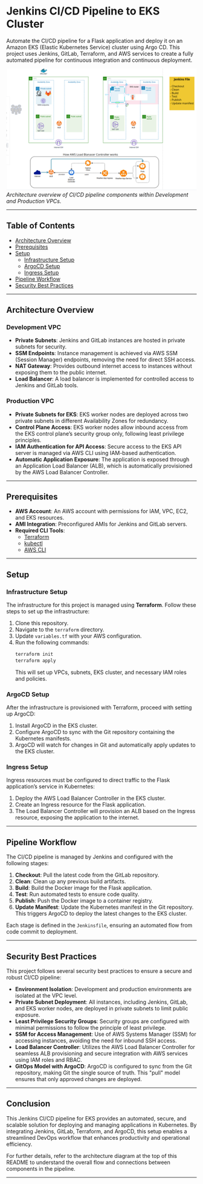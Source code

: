 
# Jenkins CI/CD Pipeline to EKS Cluster

Automate the CI/CD pipeline for a Flask application and deploy it on an Amazon EKS (Elastic Kubernetes Service) cluster using Argo CD. This project uses Jenkins, GitLab, Terraform, and AWS services to create a fully automated pipeline for continuous integration and continuous deployment.

![Architecture Diagram](./project.png)  
*Architecture overview of CI/CD pipeline components within Development and Production VPCs.*

---

## Table of Contents

- [Architecture Overview](#architecture-overview)
- [Prerequisites](#prerequisites)
- [Setup](#setup)
  - [Infrastructure Setup](#infrastructure-setup)
  - [ArgoCD Setup](#argocd-setup)
  - [Ingress Setup](#ingress-setup)
- [Pipeline Workflow](#pipeline-workflow)
- [Security Best Practices](#security-best-practices)

---

## Architecture Overview

### Development VPC
- **Private Subnets**: Jenkins and GitLab instances are hosted in private subnets for security.
- **SSM Endpoints**: Instance management is achieved via AWS SSM (Session Manager) endpoints, removing the need for direct SSH access.
- **NAT Gateway**: Provides outbound internet access to instances without exposing them to the public internet.
- **Load Balancer**: A load balancer is implemented for controlled access to Jenkins and GitLab tools.

### Production VPC
- **Private Subnets for EKS**: EKS worker nodes are deployed across two private subnets in different Availability Zones for redundancy.
- **Control Plane Access**: EKS worker nodes allow inbound access from the EKS control plane’s security group only, following least privilege principles.
- **IAM Authentication for API Access**: Secure access to the EKS API server is managed via AWS CLI using IAM-based authentication.
- **Automatic Application Exposure**: The application is exposed through an Application Load Balancer (ALB), which is automatically provisioned by the AWS Load Balancer Controller.

---

## Prerequisites

- **AWS Account**: An AWS account with permissions for IAM, VPC, EC2, and EKS resources.
- **AMI Integration**: Preconfigured AMIs for Jenkins and GitLab servers.
- **Required CLI Tools**:
  - [Terraform](https://www.terraform.io/)
  - [kubectl](https://kubernetes.io/docs/tasks/tools/)
  - [AWS CLI](https://aws.amazon.com/cli/)

---

## Setup

### Infrastructure Setup
The infrastructure for this project is managed using **Terraform**. Follow these steps to set up the infrastructure:

1. Clone this repository.
2. Navigate to the `terraform` directory.
3. Update `variables.tf` with your AWS configuration.
4. Run the following commands:
   ```bash
   terraform init
   terraform apply
   ```
   This will set up VPCs, subnets, EKS cluster, and necessary IAM roles and policies.

### ArgoCD Setup
After the infrastructure is provisioned with Terraform, proceed with setting up ArgoCD:

1. Install ArgoCD in the EKS cluster.
2. Configure ArgoCD to sync with the Git repository containing the Kubernetes manifests.
3. ArgoCD will watch for changes in Git and automatically apply updates to the EKS cluster.

### Ingress Setup
Ingress resources must be configured to direct traffic to the Flask application’s service in Kubernetes:

1. Deploy the AWS Load Balancer Controller in the EKS cluster.
2. Create an Ingress resource for the Flask application.
3. The Load Balancer Controller will provision an ALB based on the Ingress resource, exposing the application to the internet.

---

## Pipeline Workflow

The CI/CD pipeline is managed by Jenkins and configured with the following stages:

1. **Checkout**: Pull the latest code from the GitLab repository.
2. **Clean**: Clean up any previous build artifacts.
3. **Build**: Build the Docker image for the Flask application.
4. **Test**: Run automated tests to ensure code quality.
5. **Publish**: Push the Docker image to a container registry.
6. **Update Manifest**: Update the Kubernetes manifest in the Git repository. This triggers ArgoCD to deploy the latest changes to the EKS cluster.

Each stage is defined in the `Jenkinsfile`, ensuring an automated flow from code commit to deployment.

---

## Security Best Practices

This project follows several security best practices to ensure a secure and robust CI/CD pipeline:

- **Environment Isolation**: Development and production environments are isolated at the VPC level.
- **Private Subnet Deployment**: All instances, including Jenkins, GitLab, and EKS worker nodes, are deployed in private subnets to limit public exposure.
- **Least Privilege Security Groups**: Security groups are configured with minimal permissions to follow the principle of least privilege.
- **SSM for Access Management**: Use of AWS Systems Manager (SSM) for accessing instances, avoiding the need for inbound SSH access.
- **Load Balancer Controller**: Utilizes the AWS Load Balancer Controller for seamless ALB provisioning and secure integration with AWS services using IAM roles and RBAC.
- **GitOps Model with ArgoCD**: ArgoCD is configured to sync from the Git repository, making Git the single source of truth. This "pull" model ensures that only approved changes are deployed.

---

## Conclusion

This Jenkins CI/CD pipeline for EKS provides an automated, secure, and scalable solution for deploying and managing applications in Kubernetes. By integrating Jenkins, GitLab, Terraform, and ArgoCD, this setup enables a streamlined DevOps workflow that enhances productivity and operational efficiency.

For further details, refer to the architecture diagram at the top of this README to understand the overall flow and connections between components in the pipeline.

--- 


